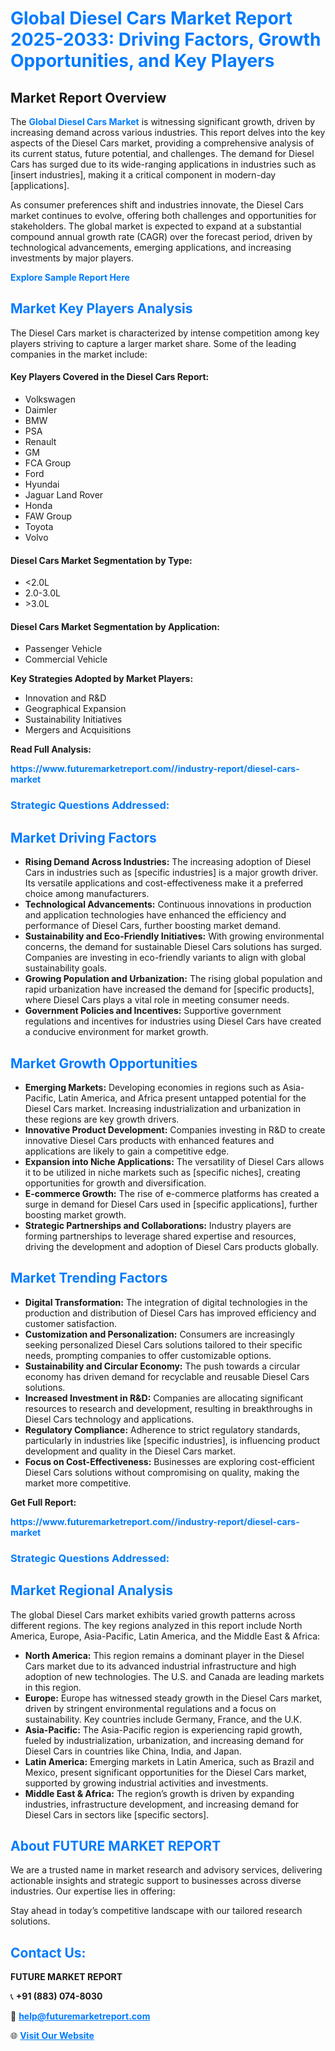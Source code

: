 <h1 style="color: #007BFF;">Global Diesel Cars Market Report 2025-2033: Driving Factors, Growth Opportunities, and Key Players</h1>

<section id="overview">
<h2>Market Report Overview</h2>
<p>The <a href="https://www.futuremarketreport.com//industry-report/diesel-cars-market" style="color: #007BFF; text-decoration: none;"><strong>Global Diesel Cars Market</strong></a> is witnessing significant growth, driven by increasing demand across various industries. This report delves into the key aspects of the Diesel Cars market, providing a comprehensive analysis of its current status, future potential, and challenges. The demand for Diesel Cars has surged due to its wide-ranging applications in industries such as [insert industries], making it a critical component in modern-day [applications].</p>
<p>As consumer preferences shift and industries innovate, the Diesel Cars market continues to evolve, offering both challenges and opportunities for stakeholders. The global market is expected to expand at a substantial compound annual growth rate (CAGR) over the forecast period, driven by technological advancements, emerging applications, and increasing investments by major players.</p>
</section>

<section id="overview">
<p><a href="https://www.futuremarketreport.com//request-sample/reportId=58994" style="color: #007BFF; text-decoration: none;"><strong>Explore Sample Report Here</strong></a></p>
</section>

<section id="key-players">
<h2 style="color: #007BFF;">Market Key Players Analysis</h2>
<p>The Diesel Cars market is characterized by intense competition among key players striving to capture a larger market share. Some of the leading companies in the market include:</p>
<h4>Key Players Covered in the Diesel Cars Report:</h4>
<ul><li>Volkswagen</li><li>Daimler</li><li>BMW</li><li>PSA</li><li>Renault</li><li>GM</li><li>FCA Group</li><li>Ford</li><li>Hyundai</li><li>Jaguar Land Rover</li><li>Honda</li><li>FAW Group</li><li>Toyota</li><li>Volvo</li></ul>
<h4>Diesel Cars Market Segmentation by Type:</h4>
<ul><li>&lt;2.0L</li><li>2.0-3.0L</li><li>&gt;3.0L</li></ul>

<h4>Diesel Cars Market Segmentation by Application:</h4>
<ul><li>Passenger Vehicle</li><li>Commercial Vehicle</li></ul>
<p><strong>Key Strategies Adopted by Market Players:</strong></p>
<ul>
<li>Innovation and R&D</li>
<li>Geographical Expansion</li>
<li>Sustainability Initiatives</li>
<li>Mergers and Acquisitions</li>
</ul>
</section>

<section>
<p><strong>Read Full Analysis: </strong></p><a href="https://www.futuremarketreport.com//industry-report/diesel-cars-market" style="color: #007BFF; text-decoration: none;"><strong>https://www.futuremarketreport.com//industry-report/diesel-cars-market</strong></a>
<h3 style="color: #007BFF;">Strategic Questions Addressed:</h3>
</section>

<section id="driving-factors">
<h2 style="color: #007BFF;">Market Driving Factors</h2>
<ul>
<li><strong>Rising Demand Across Industries:</strong> The increasing adoption of Diesel Cars in industries such as [specific industries] is a major growth driver. Its versatile applications and cost-effectiveness make it a preferred choice among manufacturers.</li>
<li><strong>Technological Advancements:</strong> Continuous innovations in production and application technologies have enhanced the efficiency and performance of Diesel Cars, further boosting market demand.</li>
<li><strong>Sustainability and Eco-Friendly Initiatives:</strong> With growing environmental concerns, the demand for sustainable Diesel Cars solutions has surged. Companies are investing in eco-friendly variants to align with global sustainability goals.</li>
<li><strong>Growing Population and Urbanization:</strong> The rising global population and rapid urbanization have increased the demand for [specific products], where Diesel Cars plays a vital role in meeting consumer needs.</li>
<li><strong>Government Policies and Incentives:</strong> Supportive government regulations and incentives for industries using Diesel Cars have created a conducive environment for market growth.</li>
</ul>
</section>

<section id="growth-opportunities">
<h2 style="color: #007BFF;">Market Growth Opportunities</h2>
<ul>
<li><strong>Emerging Markets:</strong> Developing economies in regions such as Asia-Pacific, Latin America, and Africa present untapped potential for the Diesel Cars market. Increasing industrialization and urbanization in these regions are key growth drivers.</li>
<li><strong>Innovative Product Development:</strong> Companies investing in R&D to create innovative Diesel Cars products with enhanced features and applications are likely to gain a competitive edge.</li>
<li><strong>Expansion into Niche Applications:</strong> The versatility of Diesel Cars allows it to be utilized in niche markets such as [specific niches], creating opportunities for growth and diversification.</li>
<li><strong>E-commerce Growth:</strong> The rise of e-commerce platforms has created a surge in demand for Diesel Cars used in [specific applications], further boosting market growth.</li>
<li><strong>Strategic Partnerships and Collaborations:</strong> Industry players are forming partnerships to leverage shared expertise and resources, driving the development and adoption of Diesel Cars products globally.</li>
</ul>
</section>

<section id="trending-factors">
<h2 style="color: #007BFF;">Market Trending Factors</h2>
<ul>
<li><strong>Digital Transformation:</strong> The integration of digital technologies in the production and distribution of Diesel Cars has improved efficiency and customer satisfaction.</li>
<li><strong>Customization and Personalization:</strong> Consumers are increasingly seeking personalized Diesel Cars solutions tailored to their specific needs, prompting companies to offer customizable options.</li>
<li><strong>Sustainability and Circular Economy:</strong> The push towards a circular economy has driven demand for recyclable and reusable Diesel Cars solutions.</li>
<li><strong>Increased Investment in R&D:</strong> Companies are allocating significant resources to research and development, resulting in breakthroughs in Diesel Cars technology and applications.</li>
<li><strong>Regulatory Compliance:</strong> Adherence to strict regulatory standards, particularly in industries like [specific industries], is influencing product development and quality in the Diesel Cars market.</li>
<li><strong>Focus on Cost-Effectiveness:</strong> Businesses are exploring cost-efficient Diesel Cars solutions without compromising on quality, making the market more competitive.</li>
</ul>
</section>

<section>
<p><strong>Get Full Report: </strong></p><a href="https://www.futuremarketreport.com//industry-report/diesel-cars-market" style="color: #007BFF; text-decoration: none;"><strong>https://www.futuremarketreport.com//industry-report/diesel-cars-market</strong></a>
<h3 style="color: #007BFF;">Strategic Questions Addressed:</h3>
</section>


<section id="regional-analysis">
<h2 style="color: #007BFF;">Market Regional Analysis</h2>
<p>The global Diesel Cars market exhibits varied growth patterns across different regions. The key regions analyzed in this report include North America, Europe, Asia-Pacific, Latin America, and the Middle East & Africa:</p>
<ul>
<li><strong>North America:</strong> This region remains a dominant player in the Diesel Cars market due to its advanced industrial infrastructure and high adoption of new technologies. The U.S. and Canada are leading markets in this region.</li>
<li><strong>Europe:</strong> Europe has witnessed steady growth in the Diesel Cars market, driven by stringent environmental regulations and a focus on sustainability. Key countries include Germany, France, and the U.K.</li>
<li><strong>Asia-Pacific:</strong> The Asia-Pacific region is experiencing rapid growth, fueled by industrialization, urbanization, and increasing demand for Diesel Cars in countries like China, India, and Japan.</li>
<li><strong>Latin America:</strong> Emerging markets in Latin America, such as Brazil and Mexico, present significant opportunities for the Diesel Cars market, supported by growing industrial activities and investments.</li>
<li><strong>Middle East & Africa:</strong> The region’s growth is driven by expanding industries, infrastructure development, and increasing demand for Diesel Cars in sectors like [specific sectors].</li>
</ul>
</section>

<footer>
<h2 style="color: #007BFF;">About FUTURE MARKET REPORT</h2>
<p>We are a trusted name in market research and advisory services, delivering actionable insights and strategic support to businesses across diverse industries. Our expertise lies in offering:</p>

<p>Stay ahead in today’s competitive landscape with our tailored research solutions.</p>

<h2 style="color: #007BFF;">Contact Us:</h2>
<p><strong>FUTURE MARKET REPORT</strong></p>
<p>📞 <strong>+91 (883) 074-8030</strong></p>
<p>📧 <strong><a href="mailto:help@futuremarketreport.com" style="color: #007BFF;">help@futuremarketreport.com</a></strong></p>
<p>🌐 <strong><a href="https://www.futuremarketreport.com/" style="color: #007BFF;">Visit Our Website</a></strong></p>
</footer>